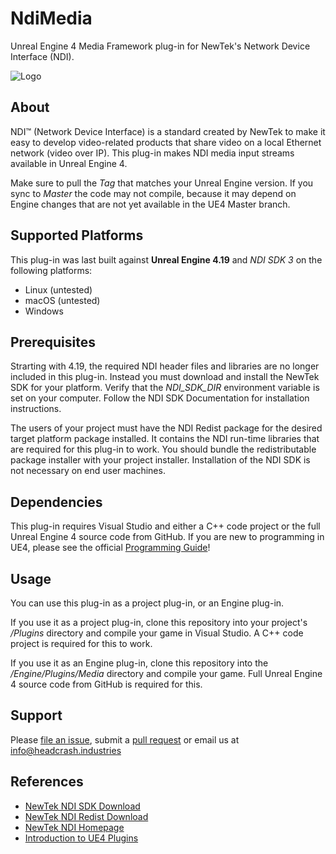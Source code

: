 # NdiMedia

Unreal Engine 4 Media Framework plug-in for NewTek's Network Device Interface (NDI).

![Logo](Docs/logo.png)


## About

NDI™ (Network Device Interface) is a standard created by NewTek to make it easy
to develop video-related products that share video on a local Ethernet network
(video over IP). This plug-in makes NDI media input streams available in Unreal
Engine 4.

Make sure to pull the *Tag* that matches your Unreal Engine version. If you sync
to *Master* the code may not compile, because it may depend on Engine changes
that are not yet available in the UE4 Master branch.


## Supported Platforms

This plug-in was last built against **Unreal Engine 4.19** and *NDI SDK 3* on
the following platforms:

- Linux (untested)
- macOS (untested)
- Windows


## Prerequisites

Strarting with 4.19, the required NDI header files and libraries are no longer
included in this plug-in. Instead you must download and install the NewTek SDK
for your platform. Verify that the *NDI_SDK_DIR* environment variable is set on
your computer. Follow the NDI SDK Documentation for installation instructions.

The users of your project must have the NDI Redist package for the desired
target platform package installed. It contains the NDI run-time libraries that
are required for this plug-in to work. You should bundle the redistributable
package installer with your project installer. Installation of the NDI SDK is
not necessary on end user machines.

## Dependencies

This plug-in requires Visual Studio and either a C++ code project or the full
Unreal Engine 4 source code from GitHub. If you are new to programming in UE4,
please see the official [Programming Guide](https://docs.unrealengine.com/latest/INT/Programming/index.html)! 


## Usage

You can use this plug-in as a project plug-in, or an Engine plug-in.

If you use it as a project plug-in, clone this repository into your project's
*/Plugins* directory and compile your game in Visual Studio. A C++ code project
is required for this to work.

If you use it as an Engine plug-in, clone this repository into the
*/Engine/Plugins/Media* directory and compile your game. Full Unreal Engine 4
source code from GitHub is required for this.


## Support

Please [file an issue](https://github.com/ue4plugins/NdiMedia/issues), submit a
[pull request](https://github.com/ue4plugins/NdiMedia/pulls?q=is%3Aopen+is%3Apr)
or email us at info@headcrash.industries


## References

* [NewTek NDI SDK Download](http://pages.newtek.com/NDI-Developers.html)
* [NewTek NDI Redist Download](http://new.tk/NDIRedistV3)
* [NewTek NDI Homepage](http://newtek.com/ndi.html)
* [Introduction to UE4 Plugins](https://wiki.unrealengine.com/An_Introduction_to_UE4_Plugins)
